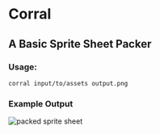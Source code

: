 # Corral
## A Basic Sprite Sheet Packer

### Usage:
`corral input/to/assets output.png`

### Example Output
![packed sprite sheet](https://github.com/danielclarke/corral/blob/main/assets/demo.png?raw=true)